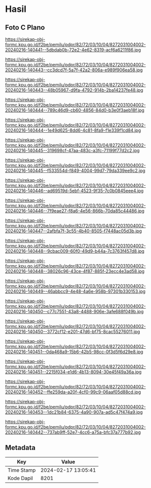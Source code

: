 # Hasil

## Foto C Plano

https://sirekap-obj-formc.kpu.go.id/f2be/pemilu/pdpr/82/72/03/10/04/8272031004002-20240216-140441--5dbdab0b-72e2-4e62-8319-acf6a6211f86.jpg

https://sirekap-obj-formc.kpu.go.id/f2be/pemilu/pdpr/82/72/03/10/04/8272031004002-20240216-140443--cc3dcd7f-5a7f-42a2-806a-e989f906ea58.jpg

https://sirekap-obj-formc.kpu.go.id/f2be/pemilu/pdpr/82/72/03/10/04/8272031004002-20240216-140443--48b05967-d9fa-4792-914b-2ba14237fe48.jpg

https://sirekap-obj-formc.kpu.go.id/f2be/pemilu/pdpr/82/72/03/10/04/8272031004002-20240216-140444--789c46d9-cb60-4856-84d0-b3e0f3aeb18f.jpg

https://sirekap-obj-formc.kpu.go.id/f2be/pemilu/pdpr/82/72/03/10/04/8272031004002-20240216-140444--1e49d625-8dd6-4c81-8fa9-f1e339f1cd84.jpg

https://sirekap-obj-formc.kpu.go.id/f2be/pemilu/pdpr/82/72/03/10/04/8272031004002-20240216-140445--319698cf-47aa-483c-a3fc-71199f77d2c2.jpg

https://sirekap-obj-formc.kpu.go.id/f2be/pemilu/pdpr/82/72/03/10/04/8272031004002-20240216-140445--f533554d-f849-4004-99d7-79da339ee9c2.jpg

https://sirekap-obj-formc.kpu.go.id/f2be/pemilu/pdpr/82/72/03/10/04/8272031004002-20240216-140446--ad69519d-5ebf-4523-9f35-7c0b0845eee4.jpg

https://sirekap-obj-formc.kpu.go.id/f2be/pemilu/pdpr/82/72/03/10/04/8272031004002-20240216-140446--7f9eae27-f8a6-4e56-866b-70da85c44486.jpg

https://sirekap-obj-formc.kpu.go.id/f2be/pemilu/pdpr/82/72/03/10/04/8272031004002-20240216-140447--2afbfa7f-3c55-4b40-8505-f7448ac05d3b.jpg

https://sirekap-obj-formc.kpu.go.id/f2be/pemilu/pdpr/82/72/03/10/04/8272031004002-20240216-140448--9cbac009-60f0-49d9-b44a-7c3763f457d8.jpg

https://sirekap-obj-formc.kpu.go.id/f2be/pemilu/pdpr/82/72/03/10/04/8272031004002-20240216-140448--38026c96-43ce-4f87-885f-23ecc4e3ad58.jpg

https://sirekap-obj-formc.kpu.go.id/f2be/pemilu/pdpr/82/72/03/10/04/8272031004002-20240216-140449--46abbcc9-4e48-4a6e-958b-97301b330153.jpg

https://sirekap-obj-formc.kpu.go.id/f2be/pemilu/pdpr/82/72/03/10/04/8272031004002-20240216-140450--c77c7551-43a8-4488-906e-3afe688f049b.jpg

https://sirekap-obj-formc.kpu.go.id/f2be/pemilu/pdpr/82/72/03/10/04/8272031004002-20240216-140450--3772cf12-e201-47d6-bf75-8cac55276011.jpg

https://sirekap-obj-formc.kpu.go.id/f2be/pemilu/pdpr/82/72/03/10/04/8272031004002-20240216-140451--0da468a9-15b6-42b5-98cc-0f3d5f6d29e8.jpg

https://sirekap-obj-formc.kpu.go.id/f2be/pemilu/pdpr/82/72/03/10/04/8272031004002-20240216-140451--2215f034-e1d6-4b13-8094-30e45f49a36a.jpg

https://sirekap-obj-formc.kpu.go.id/f2be/pemilu/pdpr/82/72/03/10/04/8272031004002-20240216-140452--ffe259da-a20f-4cf0-99c9-06aaf05d88cd.jpg

https://sirekap-obj-formc.kpu.go.id/f2be/pemilu/pdpr/82/72/03/10/04/8272031004002-20240216-140453--1dc21b84-6375-4a90-907a-ad5c47f474a9.jpg

https://sirekap-obj-formc.kpu.go.id/f2be/pemilu/pdpr/82/72/03/10/04/8272031004002-20240216-140442--737ab9ff-52e7-4cc6-a75a-bfc37a777b92.jpg


## Metadata

| Key        | Value               |
| ---------- | ------------------- |
| Time Stamp | 2024-02-17 13:05:41 |
| Kode Dapil | 8201                |



